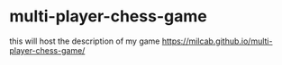 # multi-player-chess-game
this will host the description of my game
 https://milcab.github.io/multi-player-chess-game/        
